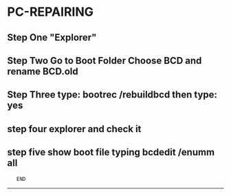 # PC-REPAIRING

Step One 
"Explorer"
----------
Step Two
Go to Boot Folder
Choose BCD and rename BCD.old
----------------------------
Step Three
type: bootrec /rebuildbcd
then type: yes
------------------------
step four
explorer and check it
--------------------
step five 
show boot file typing 
bcdedit /enumm all
------------------ 
       END
------------------
